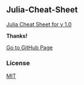 ## Julia-Cheat-Sheet

[Julia Cheat Sheet for v 1.0](https://juliadocs.github.io/Julia-Cheat-Sheet/)

**Thanks!**

[Go to GitHub Page](https://juliadocs.github.io/Julia-Cheat-Sheet/)

### License

[MIT](https://github.com/JuliaDocs/Julia-Cheat-Sheet/blob/master/LICENSE)
